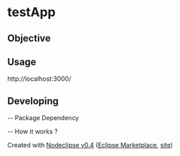 # testApp

## Objective



## Usage


http://localhost:3000/

## Developing

-- Package Dependency

-- How it works ?


Created with [Nodeclipse v0.4](https://github.com/Nodeclipse/nodeclipse-1)
 ([Eclipse Marketplace](http://marketplace.eclipse.org/content/nodeclipse), [site](http://www.nodeclipse.org))   
